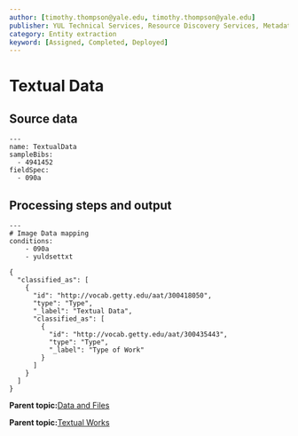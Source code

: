 ```yaml
---
author: [timothy.thompson@yale.edu, timothy.thompson@yale.edu]
publisher: YUL Technical Services, Resource Discovery Services, Metadata Services Unit
category: Entity extraction
keyword: [Assigned, Completed, Deployed]
---
```


# Textual Data

## Source data

```
---
name: TextualData
sampleBibs:
  - 4941452
fieldSpec: 
  - 090a
```

## Processing steps and output

```
---
# Image Data mapping
conditions:
    - 090a
    - yuldsettxt
```

```
{
  "classified_as": [
    {
      "id": "http://vocab.getty.edu/aat/300418050",
      "type": "Type",
      "_label": "Textual Data",
      "classified_as": [
        {
          "id": "http://vocab.getty.edu/aat/300435443",
          "type": "Type",
          "_label": "Type of Work"
        }
      ]
    }
  ]    		
}
```

**Parent topic:**[Data and Files](../../tasks/supertypes/dataandfiles.md)

**Parent topic:**[Textual Works](../../tasks/supertypes/textualformats.md)

